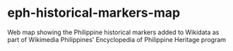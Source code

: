 # eph-historical-markers-map
Web map showing the Philippine historical markers added to Wikidata as part of Wikimedia Philippines' Encyclopedia of Philippine Heritage program 
